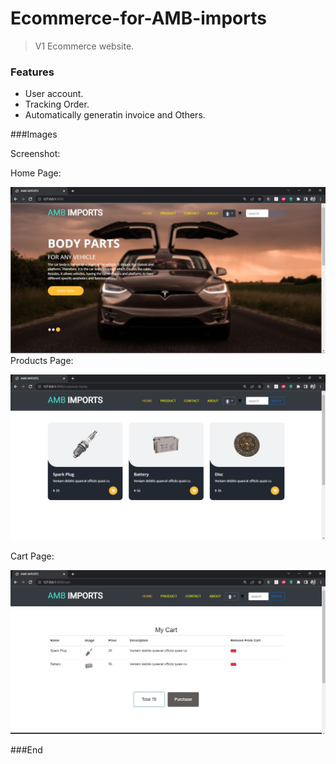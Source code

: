 # Ecommerce-for-AMB-imports

>V1 Ecommerce website.

### Features

- User account.
- Tracking Order.
- Automatically generatin invoice and Others.



###Images

Screenshot:

Home Page:

![](https://github.com/Tibebetad/Ecommerce-for-AMB-imports/blob/main/ss/1.jpg?raw=true)
Products Page:

![](https://github.com/Tibebetad/Ecommerce-for-AMB-imports/blob/main/ss/2.jpg?raw=true)

Cart Page:

![](https://github.com/Tibebetad/Ecommerce-for-AMB-imports/blob/main/ss/3.jpg?raw=true)





###End
